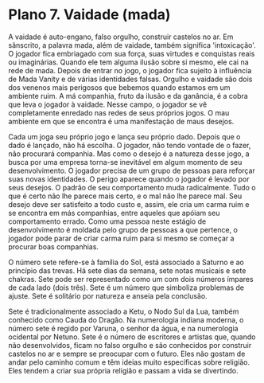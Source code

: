 # Plano 7. Vaidade (mada)

A vaidade é auto-engano, falso orgulho, construir castelos no ar. Em sânscrito, a palavra mada, além de vaidade, também significa 'intoxicação'. O jogador fica embriagado com sua força, suas virtudes e conquistas reais ou imaginárias. Quando ele tem alguma ilusão sobre si mesmo, ele cai na rede de mada. Depois de entrar no jogo, o jogador fica sujeito à influência de Mada Vanity e de várias identidades falsas. Orgulho e vaidade são dois dos venenos mais perigosos que bebemos quando estamos em um ambiente ruim. A má companhia, fruto da ilusão e da ganância, é a cobra que leva o jogador à vaidade. Nesse campo, o jogador se vê completamente enredado nas redes de seus próprios jogos. O mau ambiente em que se encontra é uma manifestação de maus desejos.

Cada um joga seu próprio jogo e lança seu próprio dado. Depois que o dado é lançado, não há escolha. O jogador, não tendo vontade de o fazer, não procurará companhia. Mas como o desejo é a natureza desse jogo, a busca por uma empresa torna-se inevitável em algum momento de seu desenvolvimento. O jogador precisa de um grupo de pessoas para reforçar suas novas identidades. O perigo aparece quando o jogador é levado por seus desejos. O padrão de seu comportamento muda radicalmente. Tudo o que é certo não lhe parece mais certo, e o mal não lhe parece mal. Seu desejo deve ser satisfeito a todo custo e, assim, ele cria um carma ruim e se encontra em más companhias, entre aqueles que apóiam seu comportamento errado. Como uma pessoa neste estágio de desenvolvimento é moldada pelo grupo de pessoas a que pertence, o jogador pode parar de criar carma ruim para si mesmo se começar a procurar boas companhias.

O número sete refere-se à família do Sol, está associado a Saturno e ao princípio das trevas. Há sete dias da semana, sete notas musicais e sete chakras. Sete pode ser representado como um com dois números ímpares de cada lado (dois três). Sete é um número que simboliza problemas de ajuste. Sete é solitário por natureza e anseia pela conclusão.

Sete é tradicionalmente associado a Ketu, o Nodo Sul da Lua, também conhecido como Cauda do Dragão. Na numerologia indiana moderna, o número sete é regido por Varuna, o senhor da água, e na numerologia ocidental por Netuno. Sete é o número de escritores e artistas que, quando não desenvolvidos, ficam no falso orgulho e são conhecidos por construir castelos no ar e sempre se preocupar com o futuro. Eles não gostam de andar pelo caminho comum e têm ideias muito específicas sobre religião. Eles tendem a criar sua própria religião e passam a vida se divertindo.
